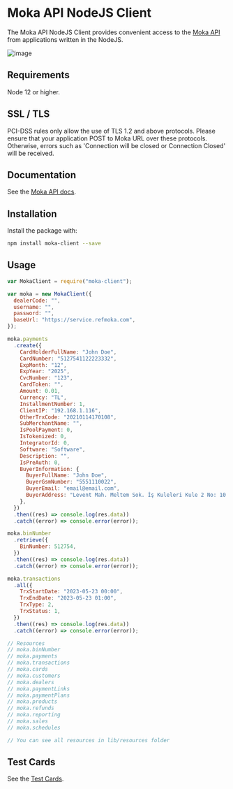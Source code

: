 # Moka API NodeJS Client

The Moka API NodeJS Client provides convenient access to the [Moka API](https://developer.moka.com/) from applications written in the NodeJS.

![image](https://optimisthub.com/cdn/moka/moka-node.js-api-client-cover-github.png)

## Requirements

Node 12 or higher.

## SSL / TLS
PCI-DSS rules only allow the use of TLS 1.2 and above protocols. Please ensure that your application POST to Moka URL over these protocols. Otherwise, errors such as 'Connection will be closed or Connection Closed' will be received.

## Documentation

See the [Moka API docs](https://developer.moka.com).

## Installation

Install the package with:

```sh
npm install moka-client --save
```

## Usage

```js
var MokaClient = require("moka-client");

var moka = new MokaClient({
  dealerCode: "",
  username: "",
  password: "",
  baseUrl: "https://service.refmoka.com",
});

moka.payments
  .create({
    CardHolderFullName: "John Doe",
    CardNumber: "5127541122223332",
    ExpMonth: "12",
    ExpYear: "2025",
    CvcNumber: "123",
    CardToken: "",
    Amount: 0.01,
    Currency: "TL",
    InstallmentNumber: 1,
    ClientIP: "192.168.1.116",
    OtherTrxCode: "20210114170108",
    SubMerchantName: "",
    IsPoolPayment: 0,
    IsTokenized: 0,
    IntegratorId: 0,
    Software: "Software",
    Description: "",
    IsPreAuth: 0,
    BuyerInformation: {
      BuyerFullName: "John Doe",
      BuyerGsmNumber: "5551110022",
      BuyerEmail: "email@email.com",
      BuyerAddress: "Levent Mah. Meltem Sok. İş Kuleleri Kule 2 No: 10 / 4 Beşiktaş / İstanbul",
    },
  })
  .then((res) => console.log(res.data))
  .catch((error) => console.error(error));

moka.binNumber
  .retrieve({
    BinNumber: 512754,
  })
  .then((res) => console.log(res.data))
  .catch((error) => console.error(error));

moka.transactions
  .all({
    TrxStartDate: "2023-05-23 00:00",
    TrxEndDate: "2023-05-23 01:00",
    TrxType: 2,
    TrxStatus: 1,
  })
  .then((res) => console.log(res.data))
  .catch((error) => console.error(error));

// Resources
// moka.binNumber
// moka.payments
// moka.transactions
// moka.cards
// moka.customers
// moka.dealers
// moka.paymentLinks
// moka.paymentPlans
// moka.products
// moka.refunds
// moka.reporting
// moka.sales
// moka.schedules

// You can see all resources in lib/resources folder
```

## Test Cards

See the [Test Cards](https://developer.moka.com/home.php?page=test-kartlari).
